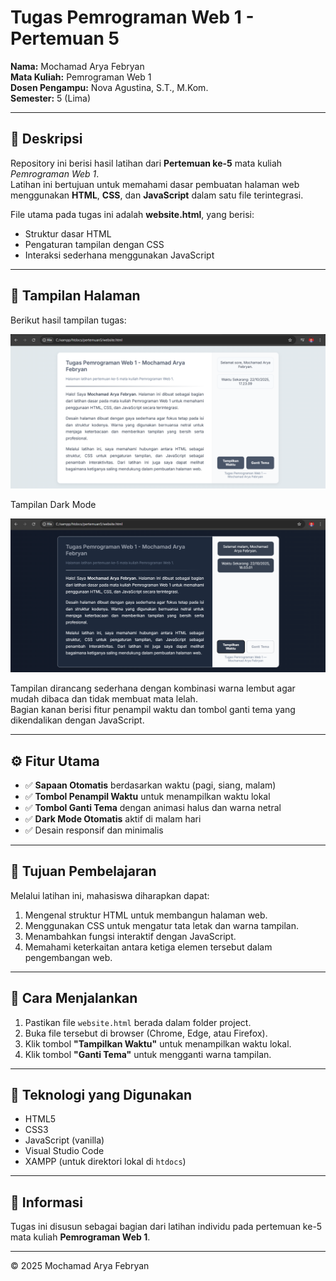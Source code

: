 # Tugas Pemrograman Web 1 - Pertemuan 5  
**Nama:** Mochamad Arya Febryan  
**Mata Kuliah:** Pemrograman Web 1  
**Dosen Pengampu:** Nova Agustina, S.T., M.Kom.  
**Semester:** 5 (Lima)


---

## 📘 Deskripsi
Repository ini berisi hasil latihan dari **Pertemuan ke-5** mata kuliah *Pemrograman Web 1*.  
Latihan ini bertujuan untuk memahami dasar pembuatan halaman web menggunakan **HTML**, **CSS**, dan **JavaScript** dalam satu file terintegrasi.

File utama pada tugas ini adalah **website.html**, yang berisi:
- Struktur dasar HTML  
- Pengaturan tampilan dengan CSS  
- Interaksi sederhana menggunakan JavaScript  

---

## 🎨 Tampilan Halaman
Berikut hasil tampilan tugas:

![Tampilan Halaman](images/hasil.png)

Tampilan Dark Mode

![Tampilan Halaman](images/dark.png)

Tampilan dirancang sederhana dengan kombinasi warna lembut agar mudah dibaca dan tidak membuat mata lelah.  
Bagian kanan berisi fitur penampil waktu dan tombol ganti tema yang dikendalikan dengan JavaScript.

---

## ⚙️ Fitur Utama
- ✅ **Sapaan Otomatis** berdasarkan waktu (pagi, siang, malam)  
- ✅ **Tombol Penampil Waktu** untuk menampilkan waktu lokal  
- ✅ **Tombol Ganti Tema** dengan animasi halus dan warna netral  
- ✅ **Dark Mode Otomatis** aktif di malam hari  
- ✅ Desain responsif dan minimalis  

---

## 🧠 Tujuan Pembelajaran
Melalui latihan ini, mahasiswa diharapkan dapat:
1. Mengenal struktur HTML untuk membangun halaman web.  
2. Menggunakan CSS untuk mengatur tata letak dan warna tampilan.  
3. Menambahkan fungsi interaktif dengan JavaScript.  
4. Memahami keterkaitan antara ketiga elemen tersebut dalam pengembangan web.

---

## 🚀 Cara Menjalankan
1. Pastikan file `website.html` berada dalam folder project.  
2. Buka file tersebut di browser (Chrome, Edge, atau Firefox).  
3. Klik tombol **"Tampilkan Waktu"** untuk menampilkan waktu lokal.  
4. Klik tombol **"Ganti Tema"** untuk mengganti warna tampilan.  

---

## 🧩 Teknologi yang Digunakan
- HTML5  
- CSS3  
- JavaScript (vanilla)  
- Visual Studio Code  
- XAMPP (untuk direktori lokal di `htdocs`)

---

## 📅 Informasi
Tugas ini disusun sebagai bagian dari latihan individu pada pertemuan ke-5 mata kuliah **Pemrograman Web 1**.    

---

© 2025 Mochamad Arya Febryan
